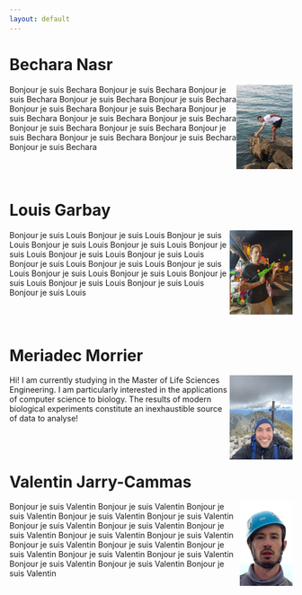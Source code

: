 ```yaml
---
layout: default
---
```


# Bechara Nasr

<html>
<style>
.meme_hauteur {
  height: 150px;
  width: auto;
}
</style>
<p>
<img src="images/bech.jpg" class="meme_hauteur" style="float:right;"/>
<p>Bonjour je suis Bechara Bonjour je suis Bechara Bonjour je suis Bechara Bonjour je suis Bechara Bonjour je suis Bechara Bonjour je suis Bechara Bonjour je suis Bechara Bonjour je suis Bechara Bonjour je suis Bechara Bonjour je suis Bechara Bonjour je suis Bechara Bonjour je suis Bechara Bonjour je suis Bechara Bonjour je suis Bechara Bonjour je suis Bechara Bonjour je suis Bechara </p>

<br />
<br />
<p/>
</html>

# Louis Garbay

<html>
<img src="images/louis.jpg" class="meme_hauteur" style="float:right;"/>
<p>Bonjour je suis Louis Bonjour je suis Louis Bonjour je suis Louis Bonjour je suis Louis Bonjour je suis Louis Bonjour je suis Louis Bonjour je suis Louis Bonjour je suis Louis Bonjour je suis Louis Bonjour je suis Louis Bonjour je suis Louis Bonjour je suis Louis Bonjour je suis Louis Bonjour je suis Louis Bonjour je suis Louis Bonjour je suis Louis Bonjour je suis Louis </p>
<br />
<br />
</html>

# Meriadec Morrier

<html>
<img src="images/meriadec.jpg" class="meme_hauteur" style="float:right;"/>
<p>Hi! I am currently studying in the Master of Life Sciences Engineering. I am particularly interested in the applications of computer science to biology. The results of modern biological experiments constitute an inexhaustible source of data to analyse! </p>
<br />
<br />
</html>

# Valentin Jarry-Cammas

<html>
<img src="images/val2.jpg" class="meme_hauteur" style="float:right;"/>
<p>Bonjour je suis Valentin Bonjour je suis Valentin Bonjour je suis Valentin Bonjour je suis Valentin Bonjour je suis Valentin Bonjour je suis Valentin Bonjour je suis Valentin Bonjour je suis Valentin Bonjour je suis Valentin Bonjour je suis Valentin Bonjour je suis Valentin Bonjour je suis Valentin Bonjour je suis Valentin Bonjour je suis Valentin Bonjour je suis Valentin Bonjour je suis Valentin Bonjour je suis Valentin Bonjour je suis Valentin </p>
</html>
